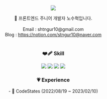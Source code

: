 <br>
<p align="center">
 <img src="https://capsule-render.vercel.app/api?&type=waving&color=timeAuto&height=180&section=header&text=Suhyeok's%20Hub&fontSize=50&animation=fadeIn&fontAlignY=45" />
</p>

<div align='center'> 🌺 프론트엔드 주니어 개발자 노수혁입니다.</div>
<br>
<div align='center'> Email : shtngur10@gmail.com</div>
<div align='center'> Blog : <a href="https://www.notion.so/6903eccb1e784dee8ff8fecd1c5f3eee?pvs=4">https://notion.com/stngur10@naver.com</a></div>
<br>


<h3 align='center'> ❤️‍🩹 Skill</h3>
<p align="center">
  <img src="https://img.shields.io/badge/HTML-E34F26?style=flat-square&logo=HTML5&logoColor=white"/> </a><img src="https://img.shields.io/badge/CSS-1572B6?style=flat-square&logo=CSS3&logoColor=white"/></a> <img src="https://img.shields.io/badge/JavaScript-F7DF1E?style=flat-square&logo=JavaScript&logoColor=black"/></a> <img src="https://img.shields.io/badge/react-61DAFB?style=flat-square&logo=React&logoColor=black"/></a>
</p>



<h3 align='center'> 💗 Experience</h3>
<p align="center">
- 💮 CodeStates (2022/08/19 ~ 2023/02/10)
</p>
